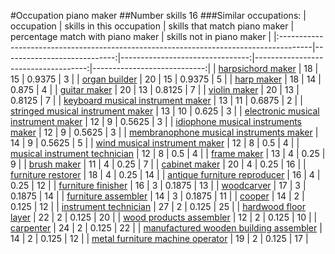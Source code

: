 #Occupation piano maker
##Number skills 16
###Similar occupations:
| occupation                                                                            |   skills in this occupation |   skills that match piano maker |   percentage match with piano maker |   skills not in piano maker |
|:--------------------------------------------------------------------------------------|----------------------------:|--------------------------------:|------------------------------------:|----------------------------:|
| [harpsichord maker](harpsichord_maker.md)                                             |                          18 |                              15 |                              0.9375 |                           3 |
| [organ builder](organ_builder.md)                                                     |                          20 |                              15 |                              0.9375 |                           5 |
| [harp maker](harp_maker.md)                                                           |                          18 |                              14 |                              0.875  |                           4 |
| [guitar maker](guitar_maker.md)                                                       |                          20 |                              13 |                              0.8125 |                           7 |
| [violin maker](violin_maker.md)                                                       |                          20 |                              13 |                              0.8125 |                           7 |
| [keyboard musical instrument maker](keyboard_musical_instrument_maker.md)             |                          13 |                              11 |                              0.6875 |                           2 |
| [stringed musical instrument maker](stringed_musical_instrument_maker.md)             |                          13 |                              10 |                              0.625  |                           3 |
| [electronic musical instrument maker](electronic_musical_instrument_maker.md)         |                          12 |                               9 |                              0.5625 |                           3 |
| [idiophone musical instruments maker](idiophone_musical_instruments_maker.md)         |                          12 |                               9 |                              0.5625 |                           3 |
| [membranophone musical instruments maker](membranophone_musical_instruments_maker.md) |                          14 |                               9 |                              0.5625 |                           5 |
| [wind musical instrument maker](wind_musical_instrument_maker.md)                     |                          12 |                               8 |                              0.5    |                           4 |
| [musical instrument technician](musical_instrument_technician.md)                     |                          12 |                               8 |                              0.5    |                           4 |
| [frame maker](frame_maker.md)                                                         |                          13 |                               4 |                              0.25   |                           9 |
| [brush maker](brush_maker.md)                                                         |                          11 |                               4 |                              0.25   |                           7 |
| [cabinet maker](cabinet_maker.md)                                                     |                          20 |                               4 |                              0.25   |                          16 |
| [furniture restorer](furniture_restorer.md)                                           |                          18 |                               4 |                              0.25   |                          14 |
| [antique furniture reproducer](antique_furniture_reproducer.md)                       |                          16 |                               4 |                              0.25   |                          12 |
| [furniture finisher](furniture_finisher.md)                                           |                          16 |                               3 |                              0.1875 |                          13 |
| [woodcarver](woodcarver.md)                                                           |                          17 |                               3 |                              0.1875 |                          14 |
| [furniture assembler](furniture_assembler.md)                                         |                          14 |                               3 |                              0.1875 |                          11 |
| [cooper](cooper.md)                                                                   |                          14 |                               2 |                              0.125  |                          12 |
| [instrument technician](instrument_technician.md)                                     |                          27 |                               2 |                              0.125  |                          25 |
| [hardwood floor layer](hardwood_floor_layer.md)                                       |                          22 |                               2 |                              0.125  |                          20 |
| [wood products assembler](wood_products_assembler.md)                                 |                          12 |                               2 |                              0.125  |                          10 |
| [carpenter](carpenter.md)                                                             |                          24 |                               2 |                              0.125  |                          22 |
| [manufactured wooden building assembler](manufactured_wooden_building_assembler.md)   |                          14 |                               2 |                              0.125  |                          12 |
| [metal furniture machine operator](metal_furniture_machine_operator.md)               |                          19 |                               2 |                              0.125  |                          17 |

